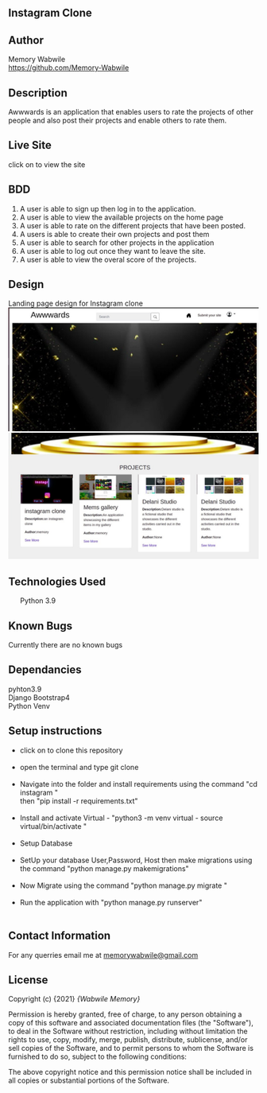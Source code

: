 ## Instagram Clone

## Author
Memory Wabwile<br>
https://github.com/Memory-Wabwile

## Description
Awwwards is an application that enables users to rate the projects of other people and also post their projects and enable others to rate them.

## Live Site
click on  to view the site

## BDD
1. A user is able to sign up then log in to the application.
2. A user is able to view the available projects on the home page
3. A user is able to rate  on the different projects that have been posted.
4. A users is able to create their own projects and post them
5. A user is able to search for other projects in the application
6. A user is able to log out once they want to leave the site.
7. A user is able to view the overal score of the projects.

## Design
Landing page design for Instagram clone
<img src="award1.jpeg" alt="">
<img src="award2.jpeg" alt="">


## Technologies Used
<ul>Python 3.9</ul>

## Known Bugs
Currently there are no known bugs

## Dependancies
pyhton3.9 <br>
Django Bootstrap4<br>
Python Venv<br>


## Setup instructions
<ul>
<li>click on  to clone this repository</li><br>
<li>open the terminal and type git clone</li> <br>
<li>Navigate into the folder and install requirements using the command
"cd instagram " <br>then "pip install -r requirements.txt" </li><br>
<li>Install and activate Virtual
- "python3 -m venv virtual - source virtual/bin/activate  "</li>
<br>
<li>Setup Database</li><br>
<li>SetUp your database User,Password, Host then make migrations using the command 
"python manage.py makemigrations"</li><br>
<li>Now Migrate using the command 
"python manage.py migrate "</li><br>
<li>Run the application with 
"python manage.py runserver" </li><br>
</ul>

## Contact Information
For any querries email me at memorywabwile@gmail.com

## License
Copyright (c) {2021} *{Wabwile Memory}*

Permission is hereby granted, free of charge, to any person obtaining a copy
of this software and associated documentation files (the "Software"), to deal
in the Software without restriction, including without limitation the rights
to use, copy, modify, merge, publish, distribute, sublicense, and/or sell
copies of the Software, and to permit persons to whom the Software is
furnished to do so, subject to the following conditions:

The above copyright notice and this permission notice shall be included in all
copies or substantial portions of the Software.